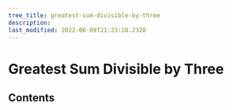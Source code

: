 ```yaml
---
tree_title: greatest-sum-divisible-by-three
description: 
last_modified: 2022-06-09T21:23:28.2328
---
```


# Greatest Sum Divisible by Three

## Contents
